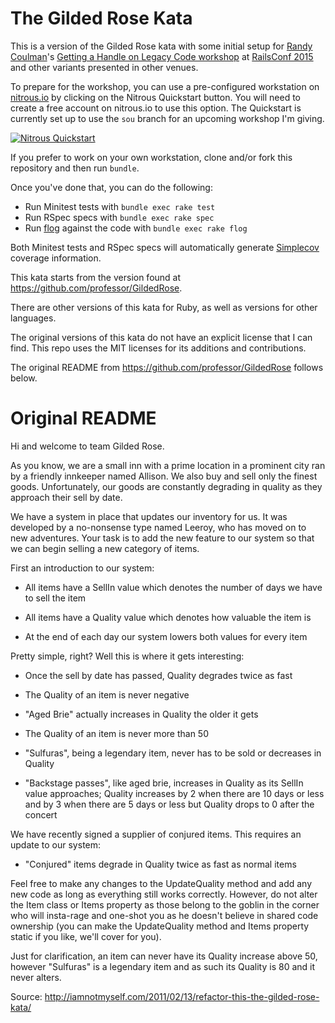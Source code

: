 # The Gilded Rose Kata

This is a version of the Gilded Rose kata with some initial setup for
[Randy Coulman](http://randycoulman.com/)'s
[Getting a Handle on Legacy Code workshop](http://railsconf.com/program/labs#prop_1024)
at [RailsConf 2015](http://railsconf.com) and other variants presented in other venues.

To prepare for the workshop, you can use a pre-configured workstation on [nitrous.io](https://www.nitrous.io/) by clicking on the Nitrous Quickstart button.  You will need to create a free account on nitrous.io to use this option.  The Quickstart is currently set up to use the `sou` branch for an upcoming workshop I'm giving.

[![Nitrous Quickstart](https://nitrous-image-icons.s3.amazonaws.com/quickstart.svg)](https://www.nitrous.io/quickstart)

If you prefer to work on your own workstation, clone and/or fork this repository and then run `bundle`.

Once you've done that, you can do the following:

* Run Minitest tests with `bundle exec rake test`
* Run RSpec specs with `bundle exec rake spec`
* Run [flog](https://github.com/seattlerb/flog) against the code with `bundle exec rake flog`

Both Minitest tests and RSpec specs will automatically generate
[Simplecov](https://github.com/colszowka/simplecov) coverage information.

This kata starts from the version found at https://github.com/professor/GildedRose.

There are other versions of this kata for Ruby, as well as versions for other languages.

The original versions of this kata do not have an explicit license that I can find.  This
repo uses the MIT licenses for its additions and contributions.

The original README from https://github.com/professor/GildedRose follows below.


# Original README

Hi and welcome to team Gilded Rose.

As you know, we are a small inn with a prime location in a prominent city ran
by a friendly innkeeper named Allison.  We also buy and sell only the finest
goods. Unfortunately, our goods are constantly degrading in quality as they
approach their sell by date.

We have a system in place that updates our inventory for us. It was developed
by a no-nonsense type named Leeroy, who has moved on to new adventures. Your
task is to add the new feature to our system so that we can begin selling a
new category of items.

First an introduction to our system:

  - All items have a SellIn value which denotes the number of days we have to
    sell the item

  - All items have a Quality value which denotes how valuable the item is

  - At the end of each day our system lowers both values for every item

Pretty simple, right? Well this is where it gets interesting:

  - Once the sell by date has passed, Quality degrades twice as fast

  - The Quality of an item is never negative

  - "Aged Brie" actually increases in Quality the older it gets

  - The Quality of an item is never more than 50

  - "Sulfuras", being a legendary item, never has to be sold or decreases in
    Quality

  - "Backstage passes", like aged brie, increases in Quality as its SellIn
    value approaches; Quality increases by 2 when there are 10 days or less
    and by 3 when there are 5 days or less but Quality drops to 0 after the
    concert

We have recently signed a supplier of conjured items. This requires an update
to our system:

  - "Conjured" items degrade in Quality twice as fast as normal items

Feel free to make any changes to the UpdateQuality method and add any new code
as long as everything still works correctly. However, do not alter the Item
class or Items property as those belong to the goblin in the corner who will
insta-rage and one-shot you as he doesn't believe in shared code ownership
(you can make the UpdateQuality method and Items property static if you like,
we'll cover for you).

Just for clarification, an item can never have its Quality increase above 50,
however "Sulfuras" is a legendary item and as such its Quality is 80 and it
never alters.

Source: <http://iamnotmyself.com/2011/02/13/refactor-this-the-gilded-rose-kata/>
